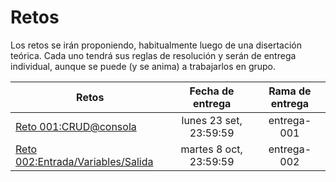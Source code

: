 # Retos

Los retos se irán proponiendo, habitualmente luego de una disertación teórica. Cada uno tendrá sus reglas de resolución y serán de entrega individual, aunque se puede (y se anima) a trabajarlos en grupo.

|Retos|Fecha de entrega|Rama de entrega
|-|:-:|:-:|
|[Reto 001:CRUD@consola](/evaluaciones/retos/reto001.md)|lunes 23 set, 23:59:59|entrega-001|
|[Reto 002:Entrada/Variables/Salida](/evaluaciones/retos/reto002.md)|martes 8 oct, 23:59:59|entrega-002|
